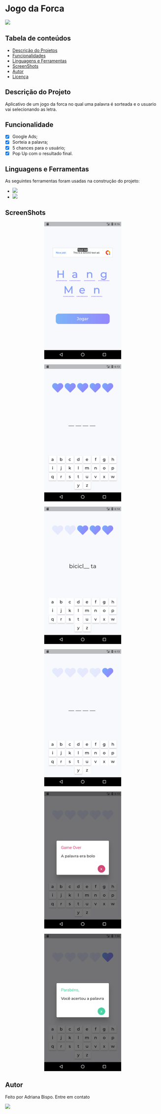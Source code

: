 <h1>Jogo da Forca</h1>

<img src="http://img.shields.io/static/v1?label=STATUS&message=CONCLUIDO&color=GREEN&style=for-the-badge"/>

<h2 id="sumario">Tabela de conteúdos</h2>
<ul>
    <li><a href="#sobre">Descrição do Projetos</a></li>
    <li><a href="#funcionalidade">Funcionalidades</a></li>
    <li><a href="#linguagem">Linguagens e Ferramentas</a></li>
    <li><a href="#screenshot">ScreenShots</a></li>
    <li><a href='#autor'>Autor</a></li>
    <li><a href=#licenca>Licença</a></li>
</ul>
<!-- final sumario -->

<h2 id='sobre'>Descrição do Projeto</h2>

<p>
Aplicativo de um jogo da forca no qual uma palavra é sorteada e o usuario vai selecionando as letra. 
</p>
<!--final sobre -->

<h2 id='funcionalidade'>Funcionalidade</h2>

- [X] Google Ads;
- [X] Sorteia a palavra;
- [X] 5 chances para o usuário;
- [X] Pop Up com o resultado final.

<!-- final funcionalidades -->
<h2 id='linguagem'>Linguagens e Ferramentas</h2>

<p>
As seguintes ferramentas foram usadas na construção do projeto:
</p>
<ul>
  <li><img src="https://img.shields.io/badge/Dart-0175C2?style=for-the-badge&logo=dart&logoColor=white">
  </li>
  <li><img src="https://img.shields.io/badge/Flutter-02569B?style=for-the-badge&logo=flutter&logoColor=white"></li>
</ul>
<!-- final linguagens -->
<h2 id="screenshot">ScreenShots</h2>

<p align="center"> 
  <img src="screenshot/jogo_da_forca (1).png" width="250px">
  </p>

    
<p align="center"> 
  <img src="screenshot/jogo_da_forca (2).png" width="250px"/>
</p>

<p align="center"> 
  <img src="screenshot/jogo_da_forca (3).png" width="250px"/>
</p>

<p align="center"> 
  <img src="screenshot/jogo_da_forca (4).png" width="250px"/>
</p>

<p align="center"> 
  <img src="screenshot/jogo_da_forca (5).png" width="250px"/>
</p>

<p align="center"> 
  <img src="screenshot/jogo_da_forca (6).png" width="250px"/>
</p>

<h2 id="autor">Autor</h2>

  <p>Feito por Adriana Bispo. Entre em contato</p>
  <a href="mailto:adriana.bispo283@gmail.com"><img src="https://img.shields.io/badge/Gmail-D14836?style=for-the-badge&logo=gmail&logoColor=white" target="_blank"></a>


